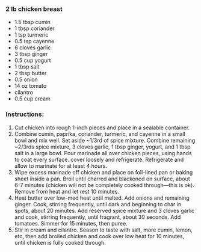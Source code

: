 ### 2 lb chicken breast
- 1.5 tbsp cumin
- 1 tbsp coriander
- 1 tsp turmeric
- 0.5  tsp cayenne
- 6 cloves garlic
- 3 tbsp ginger
- 0.5  cup yogurt
- 1 tbsp salt
- 2 tbsp butter
- 0.5 onion
- 14 oz tomato
- cilantro
- 0.5 cup cream

### Instructions:
1. Cut chicken into rough 1-inch pieces and place in a sealable container.
2. Combine cumin, paprika, coriander, turmeric, and cayenne in a small bowl and mix well. Set aside ~1/3rd of spice mixture. Combine remaining ~2/3rds spice mixture, 3 cloves garlic, 1 tbsp ginger, yogurt, and 1 tbsp salt in a large bowl. Pour marinade all over chicken pieces, using hands to coat every surface. cover loosely and refrigerate. Refrigerate and allow to marinate for at least 4 hours.
3. Wipe excess marinade off chicken and place on foil-lined pan or baking sheet inside a pan. Broil until charred and blackened on surface, about 6-7 minutes (chicken will not be completely cooked through—this is ok). Remove from heat and let rest 10 minutes.
4. Heat butter over low-med heat until melted. Add onions and remaining ginger. Cook, stirring frequently, until dark and beginning to char in spots, about 20 minutes. Add reserved spice mixture and 3 cloves garlic and cook, stirring frequently, until fragrant, about 30 seconds. Add tomatoes. Simmer for 15 minutes, then puree.
5. Stir in cream and cilantro. Season to taste with salt, more cumin, lemon, etc, then add broiled chicken and cook over low heat for 10 minutes, until chicken is fully cooked through.
